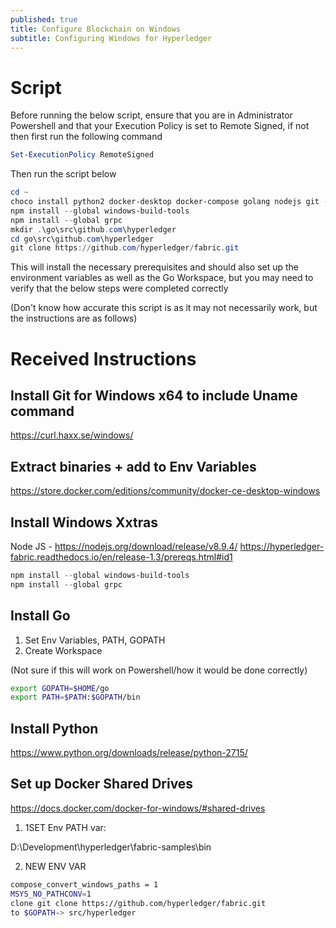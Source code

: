 ```yaml
---
published: true
title: Configure Blockchain on Windows
subtitle: Configuring Windows for Hyperledger
---
```


# Script

Before running the below script, ensure that you are in Administrator Powershell and that your Execution Policy is set to Remote Signed, if not then first run the following command

```powershell
Set-ExecutionPolicy RemoteSigned
```

Then run the script below

```powershell
cd ~
choco install python2 docker-desktop docker-compose golang nodejs git -y
npm install --global windows-build-tools
npm install --global grpc
mkdir .\go\src\github.com\hyperledger
cd go\src\github.com\hyperledger
git clone https://github.com/hyperledger/fabric.git
```

This will install the necessary prerequisites and should also set up the environment variables as well as the Go Workspace, but you may need to verify that the below steps were completed correctly

(Don't know how accurate this script is as it may not necessarily work, but the instructions are as follows)

# Received Instructions

## Install Git for Windows x64 to include Uname command

https://curl.haxx.se/windows/

## Extract binaries + add to Env Variables

https://store.docker.com/editions/community/docker-ce-desktop-windows

## Install Windows Xxtras

Node JS - https://nodejs.org/download/release/v8.9.4/
https://hyperledger-fabric.readthedocs.io/en/release-1.3/prereqs.html#id1

```powershell
npm install --global windows-build-tools
npm install --global grpc
```

## Install Go

1. Set Env Variables, PATH, GOPATH
2. Create Workspace

(Not sure if this will work on Powershell/how it would be done correctly)

```bash
export GOPATH=$HOME/go
export PATH=$PATH:$GOPATH/bin
```

## Install Python

https://www.python.org/downloads/release/python-2715/

## Set up Docker Shared Drives

https://docs.docker.com/docker-for-windows/#shared-drives

1. 1SET Env PATH var:

D:\Development\hyperledger\fabric-samples\bin

2. NEW ENV VAR

```bash
compose_convert_windows_paths = 1
MSYS_NO_PATHCONV=1
clone git clone https://github.com/hyperledger/fabric.git
to $GOPATH-> src/hyperledger
```
